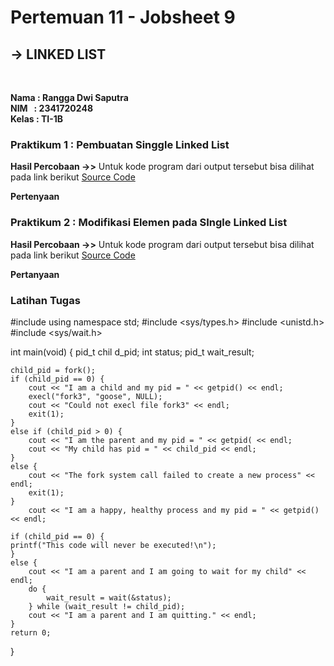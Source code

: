 # Pertemuan 11 - Jobsheet 9
## **-> LINKED LIST**
<br>

**Nama&nbsp;: Rangga Dwi Saputra** <br>
**NIM &nbsp; : 2341720248** <br>
**Kelas : TI-1B**

### Praktikum 1 : Pembuatan Singgle Linked List
**Hasil Percobaan ->>**
Untuk kode program dari output tersebut bisa dilihat pada link berikut [Source Code](https://github.com/Putra1688/AlgoritmaStrukturData-Semester2/tree/main/Pertemuan11_LinkedList/SourceCode)

**Pertenyaan**

### Praktikum 2 : Modifikasi Elemen pada SIngle Linked List
**Hasil Percobaan ->>**
Untuk kode program dari output tersebut bisa dilihat pada link berikut [Source Code](https://github.com/Putra1688/AlgoritmaStrukturData-Semester2/tree/main/Pertemuan11_LinkedList/SourceCode)

**Pertanyaan**

### Latihan Tugas

#include <iostream>
using namespace std; 
#include <sys/types.h> 
#include <unistd.h>
#include <sys/wait.h>

int main(void) {
	pid_t chil d_pid;
	int status;
	pid_t wait_result;

	child_pid = fork(); 
	if (child_pid == 0) {
		cout << "I am a child and my pid = " << getpid() << endl;
		execl("fork3", "goose", NULL);
		cout << "Could not execl file fork3" << endl;
		exit(1);
	}
	else if (child_pid > 0) {
		cout << "I am the parent and my pid = " << getpid( << endl;
		cout << "My child has pid = " << child_pid << endl;
	}
	else {
		cout << "The fork system call failed to create a new process" << endl;
		exit(1);
	}
		cout << "I am a happy, healthy process and my pid = " << getpid() << endl;

	if (child_pid == 0) {
	printf("This code will never be executed!\n");
	}
	else {
		cout << "I am a parent and I am going to wait for my child" << endl;
		do {
			wait_result = wait(&status);
		} while (wait_result != child_pid);
		cout << "I am a parent and I am quitting." << endl;
	}
	return 0;
}
